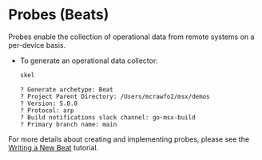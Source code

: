 # Probes (Beats)

Probes enable the collection of operational data from remote systems
on a per-device basis.

* To generate an operational data collector:

    ```bash
    skel
    ```
    ```
    ? Generate archetype: Beat
    ? Project Parent Directory: /Users/mcrawfo2/msx/demos
    ? Version: 5.0.0
    ? Protocol: arp
    ? Build notifications slack channel: go-msx-build
    ? Primary branch name: main
    ```
  
For more details about creating and implementing probes, please see the 
[Writing a New Beat](https://cto-github.cisco.com/NFV-BU/go-msx-beats/blob/master/docs/writing-a-new-beat.md) 
tutorial.

